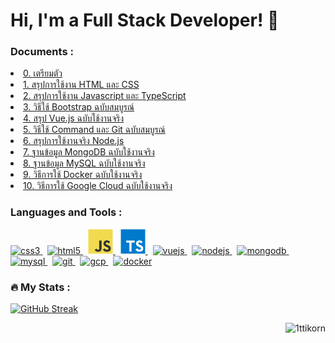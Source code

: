 # Hi, I'm a Full Stack Developer! 👋

<p align="left">
</p>


<h3 align="left">Documents :</h3
  
- <a href="https://github.com/1ttikorn/document-html-css">0. เตรียมตัว</a>
- <a href="https://github.com/1ttikorn/document-git">1. สรุปการใช้งาน HTML และ CSS</a>
- <a href="https://github.com/1ttikorn/">2. สรุปการใช้งาน Javascript และ TypeScript</a>
- <a href="https://github.com/1ttikorn/">3. วิธีใช้ Bootstrap ฉบับสมบูรณ์</a>
- <a href="https://github.com/1ttikorn/">4. สรุป Vue.js ฉบับใช้งานจริง</a>
- <a href="https://github.com/1ttikorn/document-git">5. วิธีใช้ Command และ Git ฉบับสมบูรณ์</a>
- <a href="https://github.com/1ttikorn/">6. สรุปการใช้งานจริง Node.js</a>
- <a href="https://github.com/1ttikorn/">7. ฐานข้อมูล MongoDB ฉบับใช้งานจริง</a>
- <a href="https://github.com/1ttikorn/">8. ฐานข้อมูล MySQL ฉบับใช้งานจริง</a>
- <a href="https://github.com/1ttikorn/">9. วิธีการใช้ Docker ฉบับใช้งานจริง</a>
- <a href="https://github.com/1ttikorn/">10. วิธีการใช้ Google Cloud ฉบับใช้งานจริง</a>



<h3 align="left">Languages and Tools :</h3

<a href="https://www.w3schools.com/css/" target="_blank" rel="noreferrer"> <img src="https://cdn-icons-png.flaticon.com/512/732/732190.png" alt="css3" width="40" height="40"/> </a> &nbsp; <a href="https://www.w3.org/html/" target="_blank" rel="noreferrer"> <img src="https://cdn-icons-png.flaticon.com/512/732/732212.png" alt="html5" width="40" height="40"/> </a> &nbsp; <a href="https://developer.mozilla.org/en-US/docs/Web/JavaScript" target="_blank" rel="noreferrer"> <img src="https://raw.githubusercontent.com/devicons/devicon/master/icons/javascript/javascript-original.svg" alt="javascript" width="40" height="40"/> </a> &nbsp; <a href="https://www.typescriptlang.org/" target="_blank" rel="noreferrer"> <img src="https://raw.githubusercontent.com/devicons/devicon/master/icons/typescript/typescript-original.svg" alt="typescript" width="40" height="40"/> </a> &nbsp; <a href="https://vuejs.org/" target="_blank" rel="noreferrer"> <img src="https://upload.wikimedia.org/wikipedia/commons/9/95/Vue.js_Logo_2.svg" alt="vuejs" width="40" height="40"/> </a> &nbsp; <a href="https://nodejs.org" target="_blank" rel="noreferrer"> <img src="https://cdn.iconscout.com/icon/free/png-256/free-node-js-1174925.png?f=webp&w=256" alt="nodejs" width="40" height="40"/> </a> &nbsp; <a href="https://www.mongodb.com/" target="_blank" rel="noreferrer"> <img src="https://emanueleciriachi.net/wp-content/uploads/2019/01/logo-mongodb-png-mongodb-logo-png-400.png" alt="mongodb" width="41" height="41"/> </a> &nbsp; <a href="https://www.mysql.com/" target="_blank" rel="noreferrer"> <img src="https://img.uxwing.com/wp-content/themes/uxwing/download/brands-social-media/mysql-icon.svg" alt="mysql" width="40" height="40"/> </a> &nbsp; <a href="https://git-scm.com/" target="_blank" rel="noreferrer"> <img src="https://www.vectorlogo.zone/logos/git-scm/git-scm-icon.svg" alt="git" width="40" height="40"/> </a> &nbsp; <a href="https://cloud.google.com" target="_blank" rel="noreferrer"> <img src="https://www.vectorlogo.zone/logos/google_cloud/google_cloud-icon.svg" alt="gcp" width="40" height="40"/> </a> &nbsp; <a href="https://www.docker.com/" target="_blank" rel="noreferrer"> <img src="https://seeklogo.com/images/K/kubernetes-logo-3A67038EAB-seeklogo.com.png" alt="docker" width="40" height="40"/> </a>




### :fire: My Stats :
[![GitHub Streak](https://streak-stats.demolab.com?user=1ttikorn&type=png)](https://git.io/streak-stats)

<img src="https://komarev.com/ghpvc/?username=1ttikorn&label=Profile%20views&color=0e75b6&style=flat"  align="right" alt="1ttikorn" /> </p>


